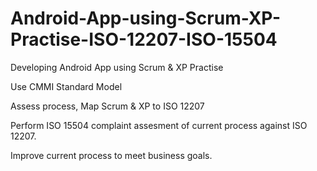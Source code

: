 # Android-App-using-Scrum-XP-Practise-ISO-12207-ISO-15504

Developing Android App using Scrum & XP Practise

Use CMMI Standard Model

Assess process, Map Scrum & XP to ISO 12207

Perform ISO 15504 complaint assesment of current process against ISO 12207.

Improve current process to meet business goals.

